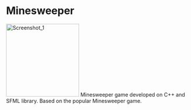 # Minesweeper
<img width="199" alt="Screenshot_1" src="https://user-images.githubusercontent.com/99981781/155078404-373f6576-33fb-4d10-a92b-3795941447cb.png">
Minesweeper game developed on C++ and SFML library. Based on the popular Minesweeper game.
